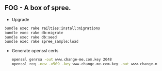 FOG - A box of spree.
---


* Upgrade
```bash
bundle exec rake railties:install:migrations
bundle exec rake db:migrate
bundle exec rake db:seed
bundle exec rake spree_sample:load
```

- Generate openssl certs

  ```bash
  openssl genrsa -out www.change-me.com.key 2048
  openssl req -new -x509 -key www.change-me.com.key -out www.change-me.com.crt -days 3650 # Common Name:*.change-me.com
  ```
